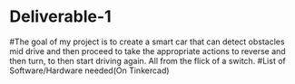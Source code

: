 # Deliverable-1
#The goal of my project is to create a smart car that can detect obstacles mid drive and then proceed to take the appropriate actions to reverse and then turn, to then start driving again. All from the flick of a switch.
#List of Software/Hardware needed(On Tinkercad)
